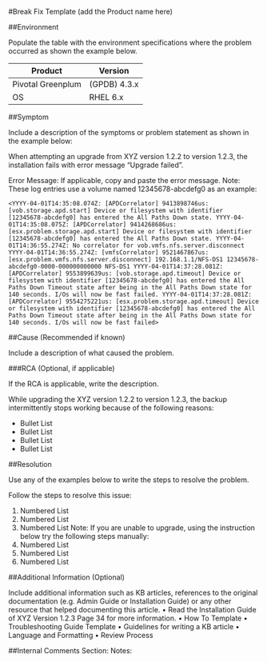 
#Break Fix Template (add the Product name here)

##Environment

Populate the table with the environment specifications where the problem occurred as shown the example below. 

Product | Version
------- | --------
Pivotal Greenplum | (GPDB)	4.3.x
OS | RHEL 6.x
	 
##Symptom

Include a description of the symptoms or problem statement as shown in the example below:

When attempting an upgrade from XYZ version 1.2.2 to version 1.2.3, the installation fails with error message “Upgrade failed”.

Error Message:
If applicable, copy and paste the error message.
Note: These log entries use a volume named 12345678-abcdefg0 as an example:

`<YYYY-04-01T14:35:08.074Z: [APDCorrelator] 9413898746us: [vob.storage.apd.start] Device or filesystem with identifier [12345678-abcdefg0] has entered the All Paths Down state.
YYYY-04-01T14:35:08.075Z: [APDCorrelator] 9414268686us: [esx.problem.storage.apd.start] Device or filesystem with identifier [12345678-abcdefg0] has entered the All Paths Down state.
YYYY-04-01T14:36:55.274Z: No correlator for vob.vmfs.nfs.server.disconnect
YYYY-04-01T14:36:55.274Z: [vmfsCorrelator] 9521467867us: [esx.problem.vmfs.nfs.server.disconnect] 192.168.1.1/NFS-DS1 12345678-abcdefg0-0000-000000000000 NFS-DS1
YYYY-04-01T14:37:28.081Z: [APDCorrelator] 9553899639us: [vob.storage.apd.timeout] Device or filesystem with identifier [12345678-abcdefg0] has entered the All Paths Down Timeout state after being in the All Paths Down state for 140 seconds. I/Os will now be fast failed.
YYYY-04-01T14:37:28.081Z: [APDCorrelator] 9554275221us: [esx.problem.storage.apd.timeout] Device or filesystem with identifier [12345678-abcdefg0] has entered the All Paths Down Timeout state after being in the All Paths Down state for 140 seconds. I/Os will now be fast failed>` 

##Cause (Recommended if known)

Include a description of what caused the problem.  

###RCA (Optional, if applicable)

If the RCA is applicable, write the description.

While upgrading the XYZ version 1.2.2 to version 1.2.3, the backup intermittently stops working because of the following reasons:

*	Bullet List
*	Bullet List
*	Bullet List
*	Bullet List

##Resolution

Use any of the examples below to write the steps to resolve the problem.

Follow the steps to resolve this issue:
1.	Numbered List
2.	Numbered List
3.	Numbered List
Note: If you are unable to upgrade, using the instruction below try the following steps manually:
1.	Numbered List
2.	Numbered List
3.	Numbered List

##Additional Information (Optional)

Include additional information such as KB articles, references to the original documentation (e.g. Admin Guide or Installation Guide) or any other resource that helped documenting this article. 
•	Read the Installation Guide of XYZ Version 1.2.3 Page 34 for more information.
•	How To Template
•	Troubleshooting Guide Template
•	Guidelines for writing a KB article
•	Language and Formatting
•	Review Process 
 
##Internal Comments
Section:
Notes:

